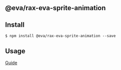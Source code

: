 ## @eva/rax-eva-sprite-animation

## Install

```
$ npm install @eva/rax-eva-sprite-animation --save
```

## Usage

[Guide](https://yuque.com/eva/rax-eva/sprite-animation)
